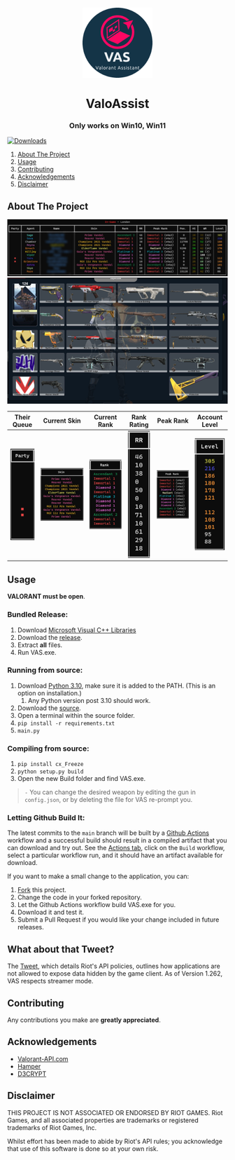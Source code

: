 <p align="center">
    <a href="https://github.com/scottjsh/ValoAssist/">
        <img src="assets/Logo.png" alt="Logo" width="160" height="160">
    </a>
<h1 align="center">ValoAssist</h1>
<h3 align="center">Only works on Win10, Win11</h3>

[![Downloads][downloads-shield]][downloads-url]
    
 
  <ol>
    <li><a href="#about-the-project">About The Project</a></li>
    <li><a href="#usage">Usage</a></li>
    <li><a href="#contributing">Contributing</a></li>
    <li><a href="#acknowledgements">Acknowledgements</a></li>
    <li><a href="#disclaimer">Disclaimer</a></li>
  </ol>

    
## About The Project

 ![Screenshot](assets/Example.png)
 ![Skin Showcase Image](assets/SkinShowcase.png)

|Their Queue|Current Skin|Current Rank|Rank Rating|Peak Rank|Account Level|
|:---:|:---:|:---:|:---:|:---:|:---:|
|![Parties](assets/Party.png)|![Skin](assets/Skin.png)|![Rank](assets/Rank.png)|![Rating](assets/Rating.png)|![Peak](assets/PeakRank.png)|![Level](assets/Level.png)|
    

## Usage
 **VALORANT must be open**.

### Bundled Release:

1) Download [Microsoft Visual C++ Libraries](https://github.com/abbodi1406/vcredist/releases)
2) Download the [release](https://github.com/scottjsh/ValoAssist/releases/latest).
3) Extract **all** files.
4) Run VAS.exe.

### Running from source:

1) Download [Python 3.10](https://www.python.org/downloads/release/python-3100/), make sure it is added to the PATH. (This is an option on installation.)
   1) Any Python version post 3.10 should work.
2) Download the [source](https://github.com/scottjsh/ValoAssist/archive/refs/heads/main.zip).
3) Open a terminal within the source folder.
4) `pip install -r requirements.txt`
5) `main.py`

### Compiling from source:

1) `pip install cx_Freeze`
2) `python setup.py build`
3)  Open the new Build folder and find VAS.exe.

> `-` You can change the desired weapon by editing the gun in `config.json`, or by deleting the file for VAS re-prompt you.

### Letting Github Build It:

The latest commits to the `main` branch will be built by a [Github Actions](https://github.com/scottjsh/ValoAssist/actions) workflow 
and a successful build should result in a compiled artifact that you can download and try out.
See the [Actions tab](https://github.com/scottjsh/ValoAssist/actions), click on the `Build` workflow, 
select a particular workflow run, and it should have an artifact available for download. 

If you want to make a small change to the application, you can:
1) [Fork](https://github.com/scottjsh/ValoAssist/fork) this project.
2) Change the code in your forked repository.
3) Let the Github Actions workflow build VAS.exe for you.
4) Download it and test it.
5) Submit a Pull Request if you would like your change included in future releases.

## What about that Tweet?

 The [Tweet](https://twitter.com/PlayVALORANT/status/1539728676815642624), which details Riot's API policies, outlines how
 applications are not allowed to expose data hidden by the game client. As of Version 1.262, VAS respects streamer mode.

## Contributing

 Any contributions you make are **greatly appreciated**.

## Acknowledgements

 - [Valorant-API.com](https://valorant-api.com/)
 - [Hamper](https://hamper.dev/)
 - [D3CRYPT](https://d3crypt360.pages.dev/)
 
## Disclaimer

 THIS PROJECT IS NOT ASSOCIATED OR ENDORSED BY RIOT GAMES. Riot Games, and all associated properties are trademarks or registered trademarks of Riot Games, Inc.
    
 Whilst effort has been made to abide by Riot's API rules; you acknowledge that use of this software is done so at your own risk.


[downloads-shield]: https://img.shields.io/github/downloads/scottjsh/ValoAssist/total?style=for-the-badge&logo=github
[downloads-url]: https://github.com/scottjsh/ValoAssist/releases/latest
